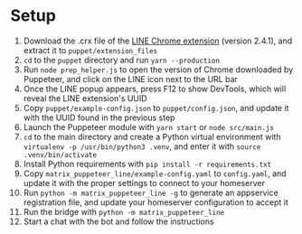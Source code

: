 # Setup
1. Download the .crx file of the [LINE Chrome extension](https://chrome.google.com/webstore/detail/line/ophjlpahpchlmihnnnihgmmeilfjmjjc) (version 2.4.1), and extract it to `puppet/extension_files`
2. `cd` to the `puppet` directory and run `yarn --production`
3. Run `node prep_helper.js` to open the version of Chrome downloaded by Puppeteer, and click on the LINE icon next to the URL bar
4. Once the LINE popup appears, press F12 to show DevTools, which will reveal the LINE extension's UUID
5. Copy `puppet/example-config.json` to `puppet/config.json`, and update it with the UUID found in the previous step
6. Launch the Puppeteer module with `yarn start` or `node src/main.js`
7. `cd` to the main directory and create a Python virtual environment with `virtualenv -p /usr/bin/python3 .venv`, and enter it with `source .venv/bin/activate`
8. Install Python requirements with `pip install -r requirements.txt`
9. Copy `matrix_puppeteer_line/example-config.yaml` to `config.yaml`, and update it with the proper settings to connect to your homeserver
10. Run `python -m matrix_puppeteer_line -g` to generate an appservice registration file, and update your homeserver configuration to accept it
11. Run the bridge with `python -m matrix_puppeteer_line`
12. Start a chat with the bot and follow the instructions
